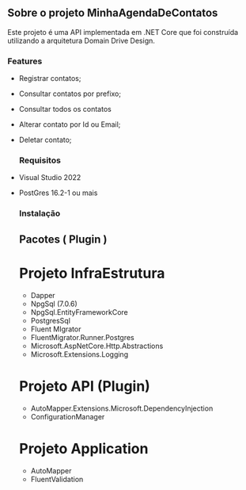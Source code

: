 ## Sobre o projeto MinhaAgendaDeContatos

Este projeto é uma API implementada em .NET Core que foi construída utilizando a arquitetura Domain Drive Design.


### Features

- Registrar contatos;
- Consultar contatos por prefixo;
- Consultar todos os contatos
- Alterar contato por Id ou Email;
- Deletar contato;


  ### Requisitos
  
* Visual Studio 2022
* PostGres 16.2-1 ou mais


  ### Instalação
  
  ## Pacotes ( Plugin )

  # Projeto InfraEstrutura
  * Dapper
  * NpgSql (7.0.6)
  * NpgSql.EntityFrameworkCore
  * PostgresSql
  * Fluent MIgrator
  * FluentMigrator.Runner.Postgres
  * Microsoft.AspNetCore.Http.Abstractions
  * Microsoft.Extensions.Logging

  # Projeto API (Plugin)
  * AutoMapper.Extensions.Microsoft.DependencyInjection
  * ConfigurationManager

  # Projeto Application
  * AutoMapper
  * FluentValidation
